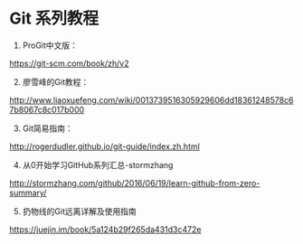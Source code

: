 # Git 系列教程

1. ProGit中文版：

<https://git-scm.com/book/zh/v2>

2.  廖雪峰的Git教程：

<http://www.liaoxuefeng.com/wiki/0013739516305929606dd18361248578c67b8067c8c017b000>

3. Git简易指南：

<http://rogerdudler.github.io/git-guide/index.zh.html>

4. 从0开始学习GitHub系列汇总-stormzhang

<http://stormzhang.com/github/2016/06/19/learn-github-from-zero-summary/>

5. 扔物线的Git远离详解及使用指南

<https://juejin.im/book/5a124b29f265da431d3c472e>
